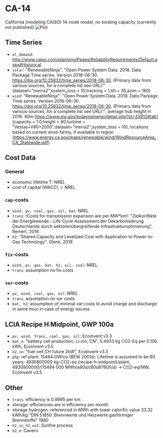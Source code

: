 # CA-14
California (modeling CAISO) 14-node model, no existing capacity (currently not published)
![Plot](assets/CA_14.svg)
## Time Series
- `el_demand`: http://www.caiso.com/planning/Pages/ReliabilityRequirements/Default.aspx#Historical
- `solar`: "RenewableNinja",  "Open Power System Data. 2018. Data Package Time series. Version 2018-06-30. https://doi.org/10.25832/time_series/2018-06-30. (Primary data from various sources, for a complete list see URL)." (dataset="merra2",system_loss = 10,tracking = 1,tilt = 35,azim = 180)
- `wind`: "RenewableNinja":  "Open Power System Data. 2018. Data Package Time series. Version 2018-06-30. https://doi.org/10.25832/time_series/2018-06-30. (Primary data from various sources, for a complete list see URL)."; average hub height in 2016: 80m https://www.eia.gov/todayinenergy/detail.php?id=33912#tab1
(capacity = 1.0,height = 80,turbine = "Vestas+V80+2000",dataset="merra2",system_loss = 10), locations based on current wind-farms, if available in region (https://www.energy.ca.gov/maps/renewable/wind/WindResourceArea_CA_Statewide.pdf)

## Cost Data
### General
- economic lifetime T: NREL
- cost of capital (WACC), r: NREL
### `cap`-costs
- `wind, pv, coal, gas, oil, bat`: NREL
- `trans`: !Costs for transmission expansion are per MW*km!: "Zielkonflikte der Energiewende - Life Cycle Assessment der Dekarbonisierung Deutschlands durch sektorenübergreifende Infrastrukturoptimierung", Reinert, 2018
- `h2`: "Shared Capacity and Levelized Cost with Application to Power-to-Gas Technology", Glenk, 2019
### `fix`-costs
- `wind, pv, gas, bat, h2, oil, coal`: NREL
- `trans`: assumption no fix costs
### `var`-costs
- `pv, wind, coal, gas, oil`: NREL
- `trans`: assumption no var costs
- `bat, h2`: assumption of minimal var costs to avoid charge and discharge in same hour in case of energy excess

## LCIA Recipe H Midpoint, GWP 100a
- `pv, wind, trans, coal, gas, oil`: Ecoinvent v3.3
- `bat_e`: "battery cell production, Li-ion, CN", 5.4933 kg CO2-Eq per 0.106 kWh, Ecoinvent v3.5
- `h2_in`: "fuel cell CH future 2kW", Ecoinvent v3.3
- `php`: ref plant: 15484 GWh/a (BEW 2001a). Lifetime is assumed to be 80 years: 4930800000 kg-CO2-eq (recipe-h-midpoint)/plant, 4930800000/(15484 000 MWh/a*80a)(80a*8760h/a) → CO2-eq/MW, Ecoinvent v3.5

## Other
- `trans`: efficiency is 0.9995 per km
- storage: efficiencies are in efficiency per month
- storage hydrogen: referenced in MWh with lower calorific value 33.32 kWh/kg "DIN 51850: Brennwerte und Heizwerte gasförmiger Brennstoffe" 1980
- `h2_in`, `h2_out`: Sunfire process
- `h2_e`: Cavern
